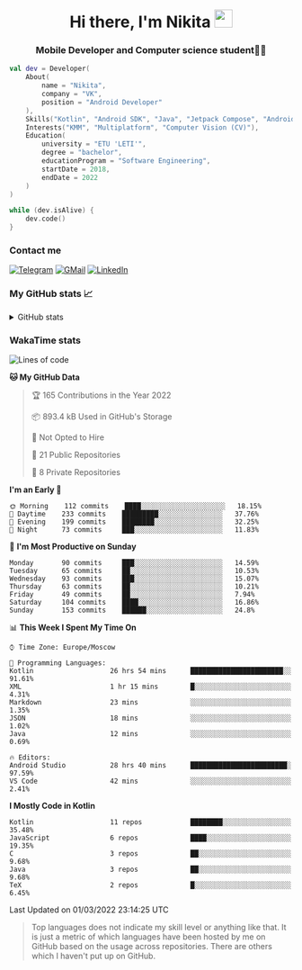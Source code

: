 <h1 align="center">
Hi there, I'm Nikita 
<img src="https://github.com/blackcater/blackcater/raw/main/images/Hi.gif" height="32"/>
</h1>
<h3 align="center">Mobile Developer and Computer science student👨‍💻</h3>

```kotlin
val dev = Developer(
    About(
        name = "Nikita",
        company = "VK",
        position = "Android Developer"
    ),
    Skills("Kotlin", "Android SDK", "Java", "Jetpack Compose", "Android Jetpack"),
    Interests("KMM", "Multiplatform", "Computer Vision (CV)"),
    Education(
        university = "ETU 'LETI'",
        degree = "bachelor",
        educationProgram = "Software Engineering",
        startDate = 2018,
        endDate = 2022
    )
)

while (dev.isAlive) {
    dev.code()
}
```

### Contact me

[![Telegram](https://img.shields.io/badge/Telegram-white?style=for-the-badge&logo=telegram&logoColor=29e9ea)](https://t.me/po4yka)
[![GMail](https://img.shields.io/badge/Gmail-white?style=for-the-badge&logo=gmail&logoColor=d14836)](mailto:pochaev.nik@gmail.com)
[![LinkedIn](https://img.shields.io/badge/linkedin%20-white.svg?&style=for-the-badge&logo=linkedin&logoColor=%230077B5)](https://www.linkedin.com/in/nikita-pochaev-415b5a1a1)

### My GitHub stats 📈

<details>
  <summary>GitHub stats</summary>
  <p align="center">
    <img src="https://github-readme-stats.vercel.app/api?username=po4yka&show_icons=true&theme=dark" />
  </p>
</details>

### WakaTime stats

<!--START_SECTION:waka-->
![Lines of code](https://img.shields.io/badge/From%20Hello%20World%20I%27ve%20Written-1%20Million%20lines%20of%20code-blue)

**🐱 My GitHub Data** 

> 🏆 165 Contributions in the Year 2022
 > 
> 📦 893.4 kB Used in GitHub's Storage 
 > 
> 🚫 Not Opted to Hire
 > 
> 📜 21 Public Repositories 
 > 
> 🔑 8 Private Repositories  
 > 
**I'm an Early 🐤** 

```text
🌞 Morning    112 commits    ████░░░░░░░░░░░░░░░░░░░░░   18.15% 
🌆 Daytime    233 commits    █████████░░░░░░░░░░░░░░░░   37.76% 
🌃 Evening    199 commits    ████████░░░░░░░░░░░░░░░░░   32.25% 
🌙 Night      73 commits     ███░░░░░░░░░░░░░░░░░░░░░░   11.83%

```
📅 **I'm Most Productive on Sunday** 

```text
Monday       90 commits     ███░░░░░░░░░░░░░░░░░░░░░░   14.59% 
Tuesday      65 commits     ██░░░░░░░░░░░░░░░░░░░░░░░   10.53% 
Wednesday    93 commits     ███░░░░░░░░░░░░░░░░░░░░░░   15.07% 
Thursday     63 commits     ██░░░░░░░░░░░░░░░░░░░░░░░   10.21% 
Friday       49 commits     ██░░░░░░░░░░░░░░░░░░░░░░░   7.94% 
Saturday     104 commits    ████░░░░░░░░░░░░░░░░░░░░░   16.86% 
Sunday       153 commits    ██████░░░░░░░░░░░░░░░░░░░   24.8%

```


📊 **This Week I Spent My Time On** 

```text
⌚︎ Time Zone: Europe/Moscow

💬 Programming Languages: 
Kotlin                   26 hrs 54 mins      ███████████████████████░░   91.61% 
XML                      1 hr 15 mins        █░░░░░░░░░░░░░░░░░░░░░░░░   4.31% 
Markdown                 23 mins             ░░░░░░░░░░░░░░░░░░░░░░░░░   1.35% 
JSON                     18 mins             ░░░░░░░░░░░░░░░░░░░░░░░░░   1.02% 
Java                     12 mins             ░░░░░░░░░░░░░░░░░░░░░░░░░   0.69%

🔥 Editors: 
Android Studio           28 hrs 40 mins      ████████████████████████░   97.59% 
VS Code                  42 mins             ░░░░░░░░░░░░░░░░░░░░░░░░░   2.41%

```

**I Mostly Code in Kotlin** 

```text
Kotlin                   11 repos            ████████░░░░░░░░░░░░░░░░░   35.48% 
JavaScript               6 repos             ████░░░░░░░░░░░░░░░░░░░░░   19.35% 
C                        3 repos             ██░░░░░░░░░░░░░░░░░░░░░░░   9.68% 
Java                     3 repos             ██░░░░░░░░░░░░░░░░░░░░░░░   9.68% 
TeX                      2 repos             █░░░░░░░░░░░░░░░░░░░░░░░░   6.45%

```



 Last Updated on 01/03/2022 23:14:25 UTC
<!--END_SECTION:waka-->

> Top languages does not indicate my skill level or anything like that. It is just a metric of which languages have been hosted by me on GitHub based on the usage across repositories. There are others which I haven't put up on GitHub.
